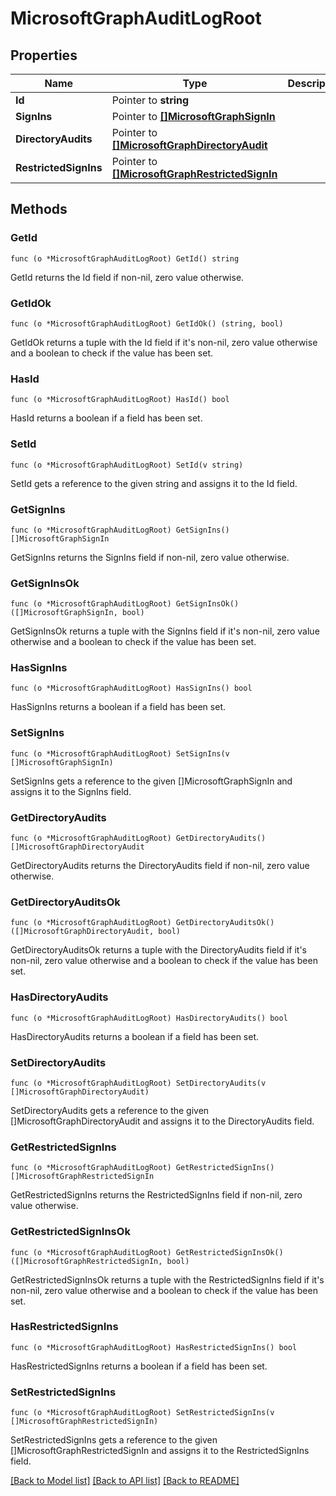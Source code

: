 # MicrosoftGraphAuditLogRoot

## Properties

Name | Type | Description | Notes
------------ | ------------- | ------------- | -------------
**Id** | Pointer to **string** |  | [optional] 
**SignIns** | Pointer to [**[]MicrosoftGraphSignIn**](microsoft.graph.signIn.md) |  | [optional] 
**DirectoryAudits** | Pointer to [**[]MicrosoftGraphDirectoryAudit**](microsoft.graph.directoryAudit.md) |  | [optional] 
**RestrictedSignIns** | Pointer to [**[]MicrosoftGraphRestrictedSignIn**](microsoft.graph.restrictedSignIn.md) |  | [optional] 

## Methods

### GetId

`func (o *MicrosoftGraphAuditLogRoot) GetId() string`

GetId returns the Id field if non-nil, zero value otherwise.

### GetIdOk

`func (o *MicrosoftGraphAuditLogRoot) GetIdOk() (string, bool)`

GetIdOk returns a tuple with the Id field if it's non-nil, zero value otherwise
and a boolean to check if the value has been set.

### HasId

`func (o *MicrosoftGraphAuditLogRoot) HasId() bool`

HasId returns a boolean if a field has been set.

### SetId

`func (o *MicrosoftGraphAuditLogRoot) SetId(v string)`

SetId gets a reference to the given string and assigns it to the Id field.

### GetSignIns

`func (o *MicrosoftGraphAuditLogRoot) GetSignIns() []MicrosoftGraphSignIn`

GetSignIns returns the SignIns field if non-nil, zero value otherwise.

### GetSignInsOk

`func (o *MicrosoftGraphAuditLogRoot) GetSignInsOk() ([]MicrosoftGraphSignIn, bool)`

GetSignInsOk returns a tuple with the SignIns field if it's non-nil, zero value otherwise
and a boolean to check if the value has been set.

### HasSignIns

`func (o *MicrosoftGraphAuditLogRoot) HasSignIns() bool`

HasSignIns returns a boolean if a field has been set.

### SetSignIns

`func (o *MicrosoftGraphAuditLogRoot) SetSignIns(v []MicrosoftGraphSignIn)`

SetSignIns gets a reference to the given []MicrosoftGraphSignIn and assigns it to the SignIns field.

### GetDirectoryAudits

`func (o *MicrosoftGraphAuditLogRoot) GetDirectoryAudits() []MicrosoftGraphDirectoryAudit`

GetDirectoryAudits returns the DirectoryAudits field if non-nil, zero value otherwise.

### GetDirectoryAuditsOk

`func (o *MicrosoftGraphAuditLogRoot) GetDirectoryAuditsOk() ([]MicrosoftGraphDirectoryAudit, bool)`

GetDirectoryAuditsOk returns a tuple with the DirectoryAudits field if it's non-nil, zero value otherwise
and a boolean to check if the value has been set.

### HasDirectoryAudits

`func (o *MicrosoftGraphAuditLogRoot) HasDirectoryAudits() bool`

HasDirectoryAudits returns a boolean if a field has been set.

### SetDirectoryAudits

`func (o *MicrosoftGraphAuditLogRoot) SetDirectoryAudits(v []MicrosoftGraphDirectoryAudit)`

SetDirectoryAudits gets a reference to the given []MicrosoftGraphDirectoryAudit and assigns it to the DirectoryAudits field.

### GetRestrictedSignIns

`func (o *MicrosoftGraphAuditLogRoot) GetRestrictedSignIns() []MicrosoftGraphRestrictedSignIn`

GetRestrictedSignIns returns the RestrictedSignIns field if non-nil, zero value otherwise.

### GetRestrictedSignInsOk

`func (o *MicrosoftGraphAuditLogRoot) GetRestrictedSignInsOk() ([]MicrosoftGraphRestrictedSignIn, bool)`

GetRestrictedSignInsOk returns a tuple with the RestrictedSignIns field if it's non-nil, zero value otherwise
and a boolean to check if the value has been set.

### HasRestrictedSignIns

`func (o *MicrosoftGraphAuditLogRoot) HasRestrictedSignIns() bool`

HasRestrictedSignIns returns a boolean if a field has been set.

### SetRestrictedSignIns

`func (o *MicrosoftGraphAuditLogRoot) SetRestrictedSignIns(v []MicrosoftGraphRestrictedSignIn)`

SetRestrictedSignIns gets a reference to the given []MicrosoftGraphRestrictedSignIn and assigns it to the RestrictedSignIns field.


[[Back to Model list]](../README.md#documentation-for-models) [[Back to API list]](../README.md#documentation-for-api-endpoints) [[Back to README]](../README.md)



